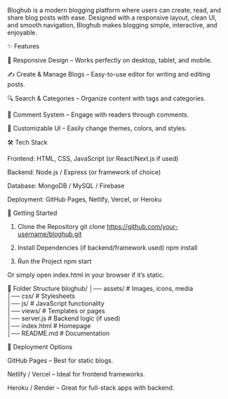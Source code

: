 Bloghub is a modern blogging platform where users can create, read, and share blog posts with ease. Designed with a responsive layout, clean UI, and smooth navigation, Bloghub makes blogging simple, interactive, and enjoyable.

✨ Features

📱 Responsive Design – Works perfectly on desktop, tablet, and mobile.

✍️ Create & Manage Blogs – Easy-to-use editor for writing and editing posts.

🔍 Search & Categories – Organize content with tags and categories.

💬 Comment System – Engage with readers through comments.

🎨 Customizable UI – Easily change themes, colors, and styles.

🛠️ Tech Stack

Frontend: HTML, CSS, JavaScript (or React/Next.js if used)

Backend: Node.js / Express (or framework of choice)

Database: MongoDB / MySQL / Firebase

Deployment: GitHub Pages, Netlify, Vercel, or Heroku

🚀 Getting Started
1. Clone the Repository
git clone https://github.com/your-username/bloghub.git

2. Install Dependencies (if backend/framework used)
npm install

3. Run the Project
npm start


Or simply open index.html in your browser if it’s static.

📂 Folder Structure
bloghub/
│── assets/       # Images, icons, media  
│── css/          # Stylesheets  
│── js/           # JavaScript functionality  
│── views/        # Templates or pages  
│── server.js     # Backend logic (if used)  
│── index.html    # Homepage  
│── README.md     # Documentation

📌 Deployment Options

GitHub Pages – Best for static blogs.

Netlify / Vercel – Ideal for frontend frameworks.

Heroku / Render – Great for full-stack apps with backend.
